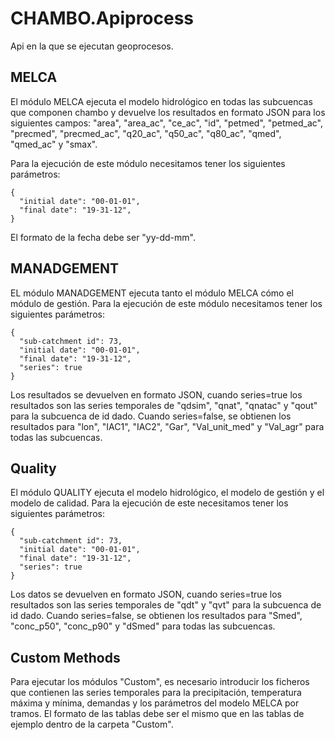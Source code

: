 # CHAMBO.Apiprocess

Api en la que se ejecutan geoprocesos.

## MELCA

El módulo MELCA ejecuta el modelo hidrológico en todas las subcuencas que componen chambo
y devuelve los resultados en formato JSON para los siguientes campos: "area", "area_ac",
"ce_ac",	"id",	"petmed",	"petmed_ac",	"precmed",	"precmed_ac",	"q20_ac",	"q50_ac",	"q80_ac",	"qmed",	"qmed_ac" y "smax".

Para la ejecución de este módulo necesitamos tener los siguientes parámetros:

```
{
  "initial date": "00-01-01",
  "final date": "19-31-12",
}
```

El formato de la fecha debe ser "yy-dd-mm".


## MANADGEMENT
EL módulo MANADGEMENT ejecuta tanto el módulo MELCA cómo el módulo de gestión. 
Para la ejecución de este módulo necesitamos tener los siguientes parámetros:

```
{
  "sub-catchment id": 73,
  "initial date": "00-01-01",
  "final date": "19-31-12",
  "series": true
}
```

Los resultados se devuelven en formato JSON, cuando 
series=true los resultados son las series temporales de "qdsim", "qnat", "qnatac" y "qout" para la subcuenca de id dado. Cuando series=false, se obtienen los resultados para "lon", "IAC1", "IAC2", "Gar", "Val_unit_med" y  "Val_agr" para todas las subcuencas.


## Quality

El módulo QUALITY ejecuta el modelo hidrológico, el modelo de gestión y el modelo de calidad.
Para la ejecución de este necesitamos tener los siguientes parámetros:

```
{
  "sub-catchment id": 73,
  "initial date": "00-01-01",
  "final date": "19-31-12",
  "series": true
}
```

Los datos se devuelven en formato JSON, cuando 
series=true los resultados son las series temporales de "qdt" y  "qvt" para la subcuenca de id dado. Cuando series=false, se obtienen los resultados para "Smed",	"conc_p50",	"conc_p90" y	"dSmed" para todas las subcuencas.

## Custom Methods

Para ejecutar los módulos "Custom", es necesario introducir los ficheros que contienen las series temporales para la precipitación, temperatura máxima y mínima, demandas y los parámetros del modelo MELCA por tramos. El formato de las tablas debe ser el mismo que en las tablas de ejemplo dentro de la carpeta "Custom".

